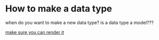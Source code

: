 # How to make a data type

when do you want to make a new data type? is a data type a model???

[make sure you can render it](https://dharpa.org/kiara/latest/development/modules/render_value/)
